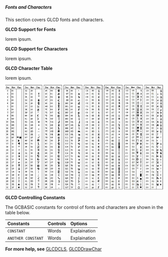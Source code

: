 <div class="section">

<div class="titlepage">

<div>

<div>

##### <span id="_fonts_and_characters"></span>Fonts and Characters

</div>

</div>

</div>

This section covers GLCD fonts and characters.

<span class="strong">**GLCD Support for Fonts**</span>

lorem ipsum.  

<span class="strong">**GLCD Support for Characters**</span>

lorem ipsum.  

<span class="strong">**GLCD Character Table**</span>

lorem ipsum.  

<div class="informalfigure">

<div class="mediaobject" align="center">

![graphic](./images/OLEDASCIIcharacter.png)

</div>

</div>

<span class="strong">**GLCD Controlling Constants**</span>

The GCBASIC constants for control of fonts and characters are shown in
the table below.

<div class="informaltable">

| <span class="strong">**Constants**</span> | <span class="strong">**Controls**</span> | <span class="strong">**Options**</span> |
|:------------------------------------------|:-----------------------------------------|:----------------------------------------|
| `CONSTANT`                                | Words                                    | Explaination                            |
| `ANOTHER CONSTANT`                        | Words                                    | Explaination                            |

</div>

<span class="strong">**For more help, see**</span>
<a href="_glcdcls.html" class="link" title="GLCDCLS">GLCDCLS</a>,
<a href="_glcddrawchar.html" class="link" title="GLCDDrawChar">GLCDDrawChar</a>

</div>

